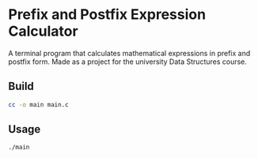 # Prefix and Postfix Expression Calculator
A terminal program that calculates mathematical expressions in prefix and postfix form. Made as a project for the university Data Structures course. 

## Build
```bash
cc -o main main.c
```

## Usage
```bash
./main
```
